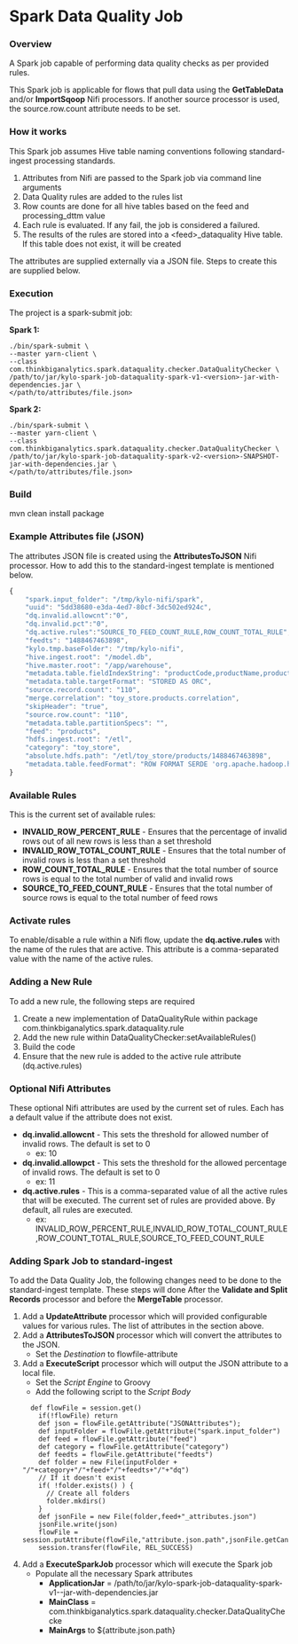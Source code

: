 Spark Data Quality Job
==========

### Overview
A Spark job capable of performing data quality checks as per provided rules.

This Spark job is applicable for flows that pull data using the __GetTableData__ and/or __ImportSqoop__ Nifi processors.
If another source processor is used, the source.row.count attribute needs to be set.

### How it works
This Spark job assumes Hive table naming conventions following standard-ingest processing standards.

1. Attributes from Nifi are passed to the Spark job via command line arguments
2. Data Quality rules are added to the rules list
3. Row counts are done for all hive tables based on the feed and processing_dttm value
4. Each rule is evaluated. If any fail, the job is considered a failured.
5. The results of the rules are stored into a \<feed>\_dataquality Hive table. If this table does not exist, it will be created

The attributes are supplied externally via a JSON file. Steps to create this are supplied below.

### Execution

The project is a spark-submit job:

**Spark 1:**
```
./bin/spark-submit \
--master yarn-client \
--class com.thinkbiganalytics.spark.dataquality.checker.DataQualityChecker \
/path/to/jar/kylo-spark-job-dataquality-spark-v1-<version>-jar-with-dependencies.jar \
</path/to/attributes/file.json>
```

**Spark 2:**
```
./bin/spark-submit \
--master yarn-client \
--class com.thinkbiganalytics.spark.dataquality.checker.DataQualityChecker \
/path/to/jar/kylo-spark-job-dataquality-spark-v2-<version>-SNAPSHOT-jar-with-dependencies.jar \
</path/to/attributes/file.json>
```

### Build ###
mvn clean install package


### Example Attributes file (JSON)
The attributes JSON file is created using the **AttributesToJSON** Nifi processor. How to add this to the standard-ingest template is mentioned below.

```javascript
{
    "spark.input_folder": "/tmp/kylo-nifi/spark",
    "uuid": "5dd38680-e3da-4ed7-80cf-3dc502ed924c",
    "dq.invalid.allowcnt":"0",
    "dq.invalid.pct":"0",
    "dq.active.rules":"SOURCE_TO_FEED_COUNT_RULE,ROW_COUNT_TOTAL_RULE",
    "feedts": "1488467463898",
    "kylo.tmp.baseFolder": "/tmp/kylo-nifi",
    "hive.ingest.root": "/model.db",
    "hive.master.root": "/app/warehouse",
    "metadata.table.fieldIndexString": "productCode,productName,productVendor,productDescription,buyPrice",
    "metadata.table.targetFormat": "STORED AS ORC",
    "source.record.count": "110",
    "merge.correlation": "toy_store.products.correlation",
    "skipHeader": "true",
    "source.row.count": "110",
    "metadata.table.partitionSpecs": "",
    "feed": "products",
    "hdfs.ingest.root": "/etl",
    "category": "toy_store",
    "absolute.hdfs.path": "/etl/toy_store/products/1488467463898",
    "metadata.table.feedFormat": "ROW FORMAT SERDE 'org.apache.hadoop.hive.serde2.OpenCSVSerde' WITH SERDEPROPERTIES ( 'separatorChar' = ',' ,'escapeChar' = '\\\\' ,'quoteChar' = '\"') STORED AS TEXTFILE"
}
```
### Available Rules
This is the current set of available rules:
* **INVALID_ROW_PERCENT_RULE** - Ensures that the percentage of invalid rows out of all new rows is less than a set threshold
* **INVALID_ROW_TOTAL_COUNT_RULE** - Ensures that the total number of invalid rows is less than a set threshold
* **ROW_COUNT_TOTAL_RULE** - Ensures that the total number of source rows is equal to the total number of valid and invalid rows
* **SOURCE_TO_FEED_COUNT_RULE** - Ensures that the total number of source rows is equal to the total number of feed rows

### Activate rules
To enable/disable a rule within a Nifi flow, update the **dq.active.rules** with the name of the rules that are active. This attribute is a comma-separated value with the name of the active rules.


### Adding a New Rule
To add a new rule, the following steps are required

1. Create a new implementation of DataQualityRule within package com.thinkbiganalytics.spark.dataquality.rule
2. Add the new rule within DataQualityChecker:setAvailableRules()
3. Build the code
4. Ensure that the new rule is added to the active rule attribute (dq.active.rules)

### Optional Nifi Attributes
These optional Nifi attributes are used by the current set of rules. Each has a default value if the attribute does not exist.

* **dq.invalid.allowcnt** - This sets the threshold for allowed number of invalid rows. The default is set to 0
  * ex: 10
* **dq.invalid.allowpct** - This sets the threshold for the allowed percentage of invalid rows. The default is set to 0
  * ex: 11
* **dq.active.rules** - This is a comma-separated value of all the active rules that will be executed. The current set of rules are provided above. By default, all rules are executed.
  * ex: INVALID_ROW_PERCENT_RULE,INVALID_ROW_TOTAL_COUNT_RULE,ROW_COUNT_TOTAL_RULE,SOURCE_TO_FEED_COUNT_RULE

### Adding Spark Job to standard-ingest
To add the Data Quality Job, the following changes need to be done to the standard-ingest template. These steps will done After the **Validate and Split Records** processor and before the **MergeTable** processor.

1. Add a **UpdateAttribute** processor which will provided configurable values for various rules. The list of attributes in the section above.
2. Add a **AttributesToJSON** processor which will convert the attributes to the JSON.
    * Set the _Destination_ to flowfile-attribute
3. Add a **ExecuteScript** processor which will output the JSON attribute to a local file.
    * Set the _Script Engine_ to Groovy
    * Add the following script to the _Script Body_
    ```
      def flowFile = session.get()
        if(!flowFile) return
        def json = flowFile.getAttribute("JSONAttributes");
        def inputFolder = flowFile.getAttribute("spark.input_folder")
        def feed = flowFile.getAttribute("feed")
        def category = flowFile.getAttribute("category")
        def feedts = flowFile.getAttribute("feedts")
        def folder = new File(inputFolder + "/"+category+"/"+feed+"/"+feedts+"/"+"dq")
        // If it doesn't exist
        if( !folder.exists() ) {
          // Create all folders
          folder.mkdirs()
        }
        def jsonFile = new File(folder,feed+"_attributes.json")
        jsonFile.write(json)
        flowFile = session.putAttribute(flowFile,"attribute.json.path",jsonFile.getCanonicalPath())
        session.transfer(flowFile, REL_SUCCESS)
    ```
4. Add a **ExecuteSparkJob** processor which will execute the Spark job
    * Populate all the necessary Spark attributes
        * __ApplicationJar__ = /path/to/jar/kylo-spark-job-dataquality-spark-v1-<version>-jar-with-dependencies.jar
        * __MainClass__ =  com.thinkbiganalytics.spark.dataquality.checker.DataQualityChecke
        * __MainArgs__ to ${attribute.json.path}
